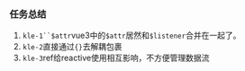 ### 任务总结

1. `kle-1``$attr`vue3中的`$attr`居然和`$listener`合并在一起了。
2. `kle-2`直接通过`{}`去解耦包裹
3. `kle-3`ref给reactive使用相互影响，不方便管理数据流